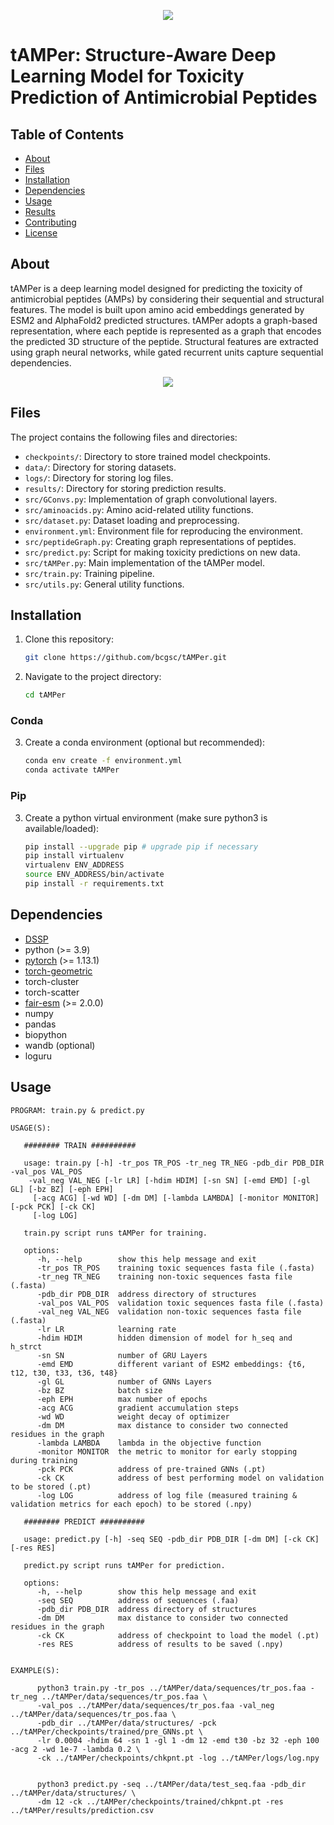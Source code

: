 <p align="center">
  <img src="https://github.com/bcgsc/tAMPer/blob/master/imgs/logo.png"/>
</p>

# tAMPer: Structure-Aware Deep Learning Model for Toxicity Prediction of Antimicrobial Peptides

## Table of Contents

- [About](#about)
- [Files](#files)
- [Installation](#installation)
- [Dependencies](#dependencies)
- [Usage](#usage)
- [Results](#results)
- [Contributing](#contributing)
- [License](#license)

## About

tAMPer is a deep learning model designed for predicting the toxicity of antimicrobial peptides (AMPs) by considering their sequential and structural features. The model is built upon amino acid embeddings generated by ESM2 and AlphaFold2 predicted structures. tAMPer adopts a graph-based representation, where each peptide is represented as a graph that encodes the predicted 3D structure of the peptide. Structural features are extracted using graph neural networks, while gated recurrent units capture sequential dependencies.
<p align="center">
  <img src="https://github.com/bcgsc/tAMPer/blob/master/imgs/tAMPer.png" />
</p>

## Files

The project contains the following files and directories:

- `checkpoints/`: Directory to store trained model checkpoints.
- `data/`: Directory for storing datasets.
- `logs/`: Directory for storing log files.
- `results/`: Directory for storing prediction results.
- `src/GConvs.py`: Implementation of graph convolutional layers.
- `src/aminoacids.py`: Amino acid-related utility functions.
- `src/dataset.py`: Dataset loading and preprocessing.
- `environment.yml`: Environment file for reproducing the environment.
- `src/peptideGraph.py`: Creating graph representations of peptides.
- `src/predict.py`: Script for making toxicity predictions on new data.
- `src/tAMPer.py`: Main implementation of the tAMPer model.
- `src/train.py`: Training pipeline.
- `src/utils.py`: General utility functions.

## Installation

1. Clone this repository:

   ```bash
   git clone https://github.com/bcgsc/tAMPer.git
   ```
2. Navigate to the project directory:
   ```bash
   cd tAMPer
   ```

### Conda

3. Create a conda environment (optional but recommended):
   ```bash
   conda env create -f environment.yml
   conda activate tAMPer
   ```

### Pip

3. Create a python virtual environment (make sure python3 is available/loaded):
   ```bash
   pip install --upgrade pip # upgrade pip if necessary
   pip install virtualenv
   virtualenv ENV_ADDRESS
   source ENV_ADDRESS/bin/activate
   pip install -r requirements.txt
   ```

## Dependencies

- [DSSP](https://ssbio.readthedocs.io/en/latest/instructions/dssp.html)
- python (>= 3.9)
- [pytorch](https://pytorch.org/get-started/previous-versions/) (>= 1.13.1)
- [torch-geometric](https://pytorch-geometric.readthedocs.io/en/latest/install/installation.html)
- torch-cluster
- torch-scatter
- [fair-esm](https://github.com/facebookresearch/esm) (>= 2.0.0)
- numpy
- pandas
- biopython
- wandb (optional)
- loguru

## Usage

```
PROGRAM: train.py & predict.py

USAGE(S): 
   
   ######## TRAIN ##########

   usage: train.py [-h] -tr_pos TR_POS -tr_neg TR_NEG -pdb_dir PDB_DIR -val_pos VAL_POS
    -val_neg VAL_NEG [-lr LR] [-hdim HDIM] [-sn SN] [-emd EMD] [-gl GL] [-bz BZ] [-eph EPH]
     [-acg ACG] [-wd WD] [-dm DM] [-lambda LAMBDA] [-monitor MONITOR] [-pck PCK] [-ck CK]
     [-log LOG]

   train.py script runs tAMPer for training.

   options:
      -h, --help        show this help message and exit
      -tr_pos TR_POS    training toxic sequences fasta file (.fasta)
      -tr_neg TR_NEG    training non-toxic sequences fasta file (.fasta)
      -pdb_dir PDB_DIR  address directory of structures
      -val_pos VAL_POS  validation toxic sequences fasta file (.fasta)
      -val_neg VAL_NEG  validation non-toxic sequences fasta file (.fasta)
      -lr LR            learning rate
      -hdim HDIM        hidden dimension of model for h_seq and h_strct
      -sn SN            number of GRU Layers
      -emd EMD          different variant of ESM2 embeddings: {t6, t12, t30, t33, t36, t48}
      -gl GL            number of GNNs Layers
      -bz BZ            batch size
      -eph EPH          max number of epochs
      -acg ACG          gradient accumulation steps
      -wd WD            weight decay of optimizer
      -dm DM            max distance to consider two connected residues in the graph
      -lambda LAMBDA    lambda in the objective function
      -monitor MONITOR  the metric to monitor for early stopping during training
      -pck PCK          address of pre-trained GNNs (.pt)
      -ck CK            address of best performing model on validation to be stored (.pt)
      -log LOG          address of log file (measured training & validation metrics for each epoch) to be stored (.npy)

   ######## PREDICT ##########

   usage: predict.py [-h] -seq SEQ -pdb_dir PDB_DIR [-dm DM] [-ck CK] [-res RES]

   predict.py script runs tAMPer for prediction.

   options:
      -h, --help        show this help message and exit
      -seq SEQ          address of sequences (.faa)
      -pdb_dir PDB_DIR  address directory of structures
      -dm DM            max distance to consider two connected residues in the graph
      -ck CK            address of checkpoint to load the model (.pt)
      -res RES          address of results to be saved (.npy)

                                                                              
EXAMPLE(S):

      python3 train.py -tr_pos ../tAMPer/data/sequences/tr_pos.faa -tr_neg ../tAMPer/data/sequences/tr_pos.faa \
      -val_pos ../tAMPer/data/sequences/tr_pos.faa -val_neg ../tAMPer/data/sequences/tr_pos.faa \
      -pdb_dir ../tAMPer/data/structures/ -pck ../tAMPer/checkpoints/trained/pre_GNNs.pt \
      -lr 0.0004 -hdim 64 -sn 1 -gl 1 -dm 12 -emd t30 -bz 32 -eph 100 -acg 2 -wd 1e-7 -lambda 0.2 \
      -ck ../tAMPer/checkpoints/chkpnt.pt -log ../tAMPer/logs/log.npy
      

      python3 predict.py -seq ../tAMPer/data/test_seq.faa -pdb_dir ../tAMPer/data/structures/ \
      -dm 12 -ck ../tAMPer/checkpoints/trained/chkpnt.pt -res ../tAMPer/results/prediction.csv
      
```
